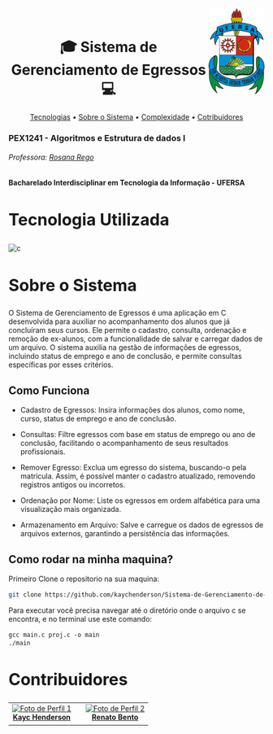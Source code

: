 <div>
<img align="right" width="110" height="170" src="./image/Ufersa.png">
<br>

<h1 align="center" style="font-weight: bold;"> 🎓 Sistema de Gerenciamento de Egressos 💻</h1>
<p align="center">
    <a href="#tech">Tecnologias</a> •
    <a href="#about">Sobre o Sistema</a> •
    <a href="#complexity">Complexidade</a> •
    <a href="#colab">Cotribuidores</a>
</p>

### PEX1241 - Algoritmos e Estrutura de dados I
###### Professora: [Rosana Rego](https://github.com/roscibely)

#### Bacharelado Interdisciplinar em Tecnologia da Informação - UFERSA

<div>
  <h2 id="tech" style="font-weight: bold; font-size: 2rem">Tecnologia Utilizada</h2> 
  <img align="center" alt="c" src="https://img.shields.io/badge/C-FFFFFF?style=for-the-badge&logo=c&logoColor=black"/>

  <h2 id="about" style="font-weight: bold; font-size: 2rem">Sobre o Sistema</h2>

O Sistema de Gerenciamento de Egressos é uma aplicação em C desenvolvida para auxiliar no acompanhamento dos alunos que já concluíram seus cursos. Ele permite o cadastro, consulta, ordenação e remoção de ex-alunos, com a funcionalidade de salvar e carregar dados de um arquivo. O sistema auxilia na gestão de informações de egressos, incluindo status de emprego e ano de conclusão, e permite consultas específicas por esses critérios.
## Como Funciona

- Cadastro de Egressos: Insira informações dos alunos, como nome, curso, status de emprego e ano de conclusão.

- Consultas: Filtre egressos com base em status de emprego ou ano de conclusão, facilitando o acompanhamento de seus resultados profissionais.

- Remover Egresso: Exclua um egresso do sistema, buscando-o pela matricula. Assim, é possível manter o cadastro atualizado, removendo registros antigos ou incorretos.

- Ordenação por Nome: Liste os egressos em ordem alfabética para uma visualização mais organizada.

- Armazenamento em Arquivo: Salve e carregue os dados de egressos de arquivos externos, garantindo a persistência das informações.

## Como rodar na minha maquina?

Primeiro Clone o repositorio na sua maquina:

```bash
git clone https://github.com/kaychenderson/Sistema-de-Gerenciamento-de-Egressos
```

Para executar você precisa navegar até o diretório onde o arquivo c se encontra, e no terminal use este comando:

```
gcc main.c proj.c -o main
./main
```
  
  <h2 id="colab" style="font-weight: bold; font-size: 2rem">Contribuidores</h2>
 
  <table align="center">
    <tr>
      <td align="center">
        <a href="#">
          <img src="https://avatars.githubusercontent.com/u/146909378?v=4" width="100px;" alt="Foto de Perfil 1"/><br>
          <sub>
            <a href="https://github.com/kaychenderson"><b>Kayc Henderson</b></a>
          </sub>
        </a>
      </td>
          </sub>
        </a>
      </td>
      <td align="center">
        <a href="#">
        </a>
      </td>
      <td align="center">
        <a href="#">
          <img src="https://avatars.githubusercontent.com/u/167001503?v=4" width="100px;" alt="Foto de Perfil 2"/><br>
            <sub>
              <a href="https://github.com/renat0ben"><b>Renato Bento</b></a>
            </sub>
        </a>
      </td>
    </tr>
  </table>
</div>

